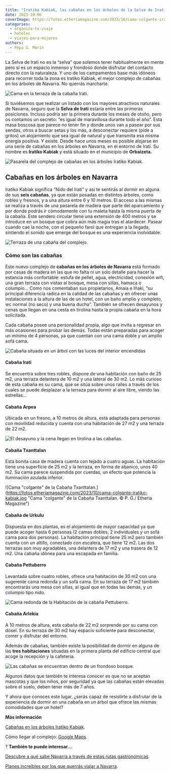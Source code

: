 ```yaml
---
title: "Iratiko Kabiak, las cabañas en los árboles de la Selva de Irati"
date: 2023-10-06
coverImage: https://fotos.etheriamagazine.com/2023/10/cama-colgante-iratiko-kabiak.jpg
categories: 
  - organiza-tu-viaje
  - hoteles
  - viajes-para-mujeres
authors: 
  - Pepa G. Marín
---
```


La Selva de Irati no es la “selva” que solemos tener habitualmente en mente pero sí es 
un espacio inmenso y frondoso donde disfrutar del contacto directo con la naturaleza. Y 
uno de los campamentos base más idóneos para recorrer toda la zona es Iratiko Kabiak, el 
mejor complejo de cabañas en los árboles de Navarra. No querrás marcharte. 

![Cama en la terraza de la cabaña Irati.](https://fotos.etheriamagazine.com/2023/10/cama-terraza-cabana-arbol-navarra.jpg "Cama en la terraza de la cabaña Irati. © Pepa García/ Etheria Magazine")

Si tuviésemos que realizar un listado con los mayores atractivos naturales de Navarra, 
seguro que la **Selva de Irati** estaría entre las primeras posiciones. Incluso podría 
ser la primera durante los meses de otoño, pero os contamos un secreto: “es igual de 
maravillosa durante todo el año”. Esta masa boscosa que parece no tener fin y donde unos 
van a pasear por sus sendas, otros a buscar setas y los más, a desconectar requiere 
(pide a gritos) un alojamiento que sea igual de natural y que transmita esa misma 
energía positiva. Y existe. Desde hace unos meses es posible alojarse en una serie de 
cabañas en los árboles en Navarra, en el entorno de Irati. Su nombre es **Iratiko 
Kabiak** y está situado en el municipio de **Orbaizeta.** 

![Pasarela del complejo de cabañas en los árboles Iratiko Kabiak.](https://fotos.etheriamagazine.com/2023/10/iratiko-Kabiak.jpg "Pasarela del complejo de cabañas en los árboles Iratiko Kabiak.© P. G./ Etheria Magazine")

## Cabañas en los árboles en Navarra

Iratiko Kabiak significa “Nido del Irati” y así te sentirás al dormir en alguna de sus 
**seis cabañas**, ya que están posadas en distintos árboles, como robles y fresnos, y a 
una altura entre 6 y 10 metros. El acceso a las mismas se realiza a través de una 
pasarela de madera que parte del aparcamiento y por donde podrás ir cómodamente con tu 
maleta hasta la misma puerta de la cabaña. Este sendero circular tiene una extensión de 
400 metros y se introduce en un bosque que cobra aún más magia tras el atardecer. Pasear 
cuando cae la noche, con el pequeño farol que entregan a la llegada, sintiendo el sonido 
que emerge del bosque es una experiencia inolvidable. 

![Terraza de una cabaña del complejo.](https://fotos.etheriamagazine.com/2023/10/terraza-cabana-arbol-navarra.jpg "Terraza de una cabaña del complejo. © P.G./ Etheria Magazine")

### Cómo son las cabañas

Este nuevo complejo de **cabañas en los árboles de Navarra** está formado por casas de 
madera en las que no falta ni un solo detalle para hacer la estancia más confortable: 
estufa de pellet, agua, electricidad, conexión wifi, una gran terraza con vistas al 
bosque, mesa con sillas, hamaca o columpio... Como nos comentaban sus propietarios, 
Amaia e Iñaki, “su principal diferencia radica en la calidad de las cabañas y en ofrecer 
unas instalaciones a la altura de las de un hotel, con un baño amplio y completo, wc 
normal (no seco) y una buena ducha”. También se ofrecen desayunos y cenas que llegan en 
una cesta en tirolina hasta la propia cabaña en la hora solicitada. 

Cada cabaña posee una personalidad propia, algo que invita a regresar en más ocasiones 
para probar las demás. Todas están preparadas para acoger un mínimo de 4 personas, ya 
que cuentan con una cama doble y un amplio sofá cama. 

![Cabaña situada en un árbol con las luces del interior encendidas](https://fotos.etheriamagazine.com/2023/10/cabana-arbol-navarra-irati.jpg "Dormir en una cabaña en un árbol es una experiencia inolvidable. © P. G./ Etheria Magazine")

#### Cabaña Irati

Se encuentra sobre tres robles, dispone de una habitación con baño de 25 m2, una terraza 
delantera de 10 m2 y una lateral de 30 m2. Lo más curioso de esta cabaña es su cama, que 
se sitúa sobre unos raíles a través de los cuales se puede desplazar a la terraza para 
dormir al aire libre, viendo las estrellas... 

#### Cabaña Arpea

Ubicada en un fresno, a 10 metros de altura, está adaptada para personas con movilidad 
reducida y cuenta con una habitación de 27 m2 y una terraza de 22 m2. 

![El desayuno y la cena llegan en tirolina a las cabañas.](https://fotos.etheriamagazine.com/2023/10/desayuno-cabanas-arboles.jpg "El desayuno y la cena llegan en tirolina a las cabañas. © P. G./ Etheria Magazine")

#### Cabaña Txanttalan

Esta bonita casa de madera cuenta con tejado a cuatro aguas. La habitación tiene una 
superficie de 25 m2 y la terraza, en forma de abanico, unos 40 m2. Su cama parece 
suspendida por cuerdas, un efecto que potencia la iluminación azulada inferior. 

![Cama "colgante" de la Cabaña Txanttalan.](https://fotos.etheriamagazine.com/2023/10/cama-colgante-iratiko-kabiak.jpg "Cama "colgante" de la Cabaña Txanttalan. © P. G./ Etheria Magazine")

#### Cabaña de Urkulu

Dispuesta en dos plantas, es el alojamiento de mayor capacidad ya que puede acoger hasta 
6 personas (2 camas dobles, 2 individuales y un sofá cama para dos personas). La 
habitación principal tiene 25 m2 pero también cuenta con un altillo, conectado con 
escalera, que tiene 12 m2. Las dos terrazas son muy agradables, una delantera de 17 m2 y 
una trasera de 12 m2. Una cabaña idónea para una escapada en familia. 

#### Cabaña Pettuberro

Levantada sobre cuatro robles, ofrece una habitación de 30 m2 con una sugerente cama 
redonda y un sofá cama. En su terraza de 17 m2 también encontrarás una mesa con sillas, 
al igual que en todas las demás, y un columpio tipo nido. 

![Cama redonda de la Habitación de la cabaña Pettuberro.](https://fotos.etheriamagazine.com/2023/10/cama-redonda-iratiko-Kabiak.jpg "Habitación de la cabaña Pettuberro. © P. G./ Etheria Magazine")

#### Cabaña Arlekia

A 10 metros de altura, esta cabaña de 22 m2 sorprende por su cama con dosel. En su 
terraza de 30 m2 hay espacio suficiente para desconectar, comer y disfrutar del entorno. 

Además de cabañas, también existe la posibilidad de dormir en alguna de las **tres 
habitaciones** situadas en la primera planta del edificio central que acoge la recepción 
y la cafetería. 

![Las cabañas se encuentran dentro de un frondoso bosque.](https://fotos.etheriamagazine.com/2023/10/cabana-arbol-iratiko.jpg "Las cabañas se encuentran dentro de un frondoso bosque. © P. G./ Etheria Magazine")

Algunos datos que también te interesa conocer es que no se aceptan mascotas y que los 
niños, por seguridad ya que las cabañas están elevadas sobre el suelo, deben tener más 
de 7 años. 

Y ahora que conoces este lugar, ¿serás capaz de resistirte a disfrutar de la experiencia 
de dormir en una cabaña en un árbol que ofrece las mismas comodidades que un hotel? 

**Más información** 

[Cabañas en los árboles Iratiko Kabiak](https://iratikokabiak.com/). 

Cómo llegar al complejo: [Google 
Maps](https://www.google.com/maps/dir/Iratiko+Kabiak,+989669,+-1.223924,+Carr.+del+Irati,+42,+31670+Orbaiceta,+Navarra/@42.988689,-1.2261463,761m/data=!3m1!1e3!4m8!4m7!1m0!1m5!1m1!1s0xd50cda4e623529f:0xdb87c5dd0ea99092!2m2!1d-1.2239455!2d42.9896886?entry=ttu). 

? **También te puede interesar...** 

[Descubre a qué sabe Navarra a través de estas rutas 
gastronómicas](https://etheriamagazine.com/2023/05/08/rutas-gastronomia-navarra/). 

[Planes increíbles por los que querrás viajar a 
Navarra](https://etheriamagazine.com/2021/12/23/planes-en-navarra-con-amigas/).

